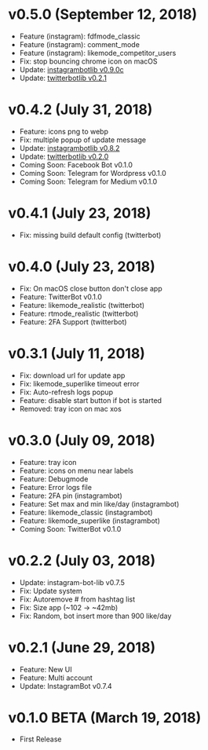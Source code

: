 # v0.5.0 (September 12, 2018)
* Feature (instagram): fdfmode_classic
* Feature (instagram): comment_mode
* Feature (instagram): likemode_competitor_users
* Fix: stop bouncing chrome icon on macOS
* Update: [instagrambotlib v0.9.0c](https://github.com/social-manager-tools/instagram-bot-lib/blob/master/CHANGELOG.md)
* Update: [twitterbotlib v0.2.1](https://github.com/social-manager-tools/twitter-bot-lib/blob/master/CHANGELOG.md)


# v0.4.2 (July 31, 2018)
* Feature: icons png to webp
* Fix: multiple popup of update message
* Update: [instagrambotlib v0.8.2](https://github.com/social-manager-tools/instagram-bot-lib/blob/master/CHANGELOG.md)
* Update: [twitterbotlib v0.2.0](https://github.com/social-manager-tools/twitter-bot-lib/blob/master/CHANGELOG.md)
* Coming Soon: Facebook Bot v0.1.0 
* Coming Soon: Telegram for Wordpress v0.1.0 
* Coming Soon: Telegram for Medium v0.1.0 


# v0.4.1 (July 23, 2018)
* Fix: missing build default config (twitterbot)


# v0.4.0 (July 23, 2018)
* Fix: On macOS close button don't close app
* Feature: TwitterBot v0.1.0
* Feature: likemode_realistic (twitterbot)
* Feature: rtmode_realistic (twitterbot)
* Feature: 2FA Support (twitterbot)


# v0.3.1 (July 11, 2018)

* Fix: download url for update app
* Fix: likemode_superlike timeout error
* Fix: Auto-refresh logs popup
* Feature: disable start button if bot is started
* Removed: tray icon on mac xos


# v0.3.0 (July 09, 2018)

* Feature: tray icon 
* Feature: icons on menu near labels
* Feature: Debugmode
* Feature: Error logs file
* Feature: 2FA pin (instagrambot)
* Feature: Set max and min like/day (instagrambot)
* Feature: likemode_classic (instagrambot)
* Feature: likemode_superlike (instagrambot)
* Coming Soon: TwitterBot v0.1.0 


# v0.2.2 (July 03, 2018)

* Update: instagram-bot-lib v0.7.5
* Fix: Update system
* Fix: Autoremove # from hashtag list
* Fix: Size app (~102 -> ~42mb)
* Fix: Random, bot insert more than 900 like/day


# v0.2.1 (June 29, 2018)

* Feature: New UI
* Feature: Multi account
* Update: InstagramBot v0.7.4


# v0.1.0 BETA (March 19, 2018)

* First Release
